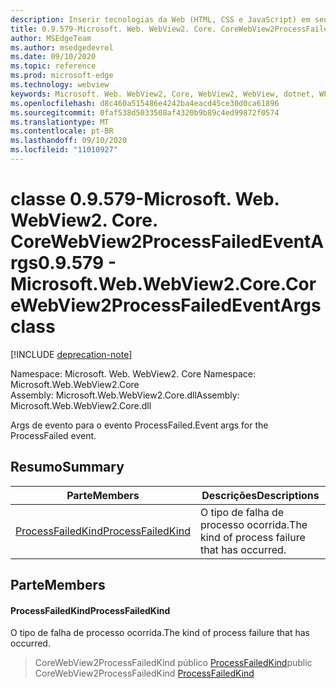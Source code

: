 ```yaml
---
description: Inserir tecnologias da Web (HTML, CSS e JavaScript) em seus aplicativos nativos com o controle WebView2 do Microsoft Edge
title: 0.9.579-Microsoft. Web. WebView2. Core. CoreWebView2ProcessFailedEventArgs
author: MSEdgeTeam
ms.author: msedgedevrel
ms.date: 09/10/2020
ms.topic: reference
ms.prod: microsoft-edge
ms.technology: webview
keywords: Microsoft. Web. WebView2, Core, WebView2, WebView, dotnet, WPF, WinForms, app, Edge, CoreWebView2, CoreWebView2Controller, controle do navegador, Edge HTML, Microsoft. Web. WebView2. Core. CoreWebView2ProcessFailedEventArgs
ms.openlocfilehash: d8c460a515486e4242ba4eacd45ce30d0ca61896
ms.sourcegitcommit: 0faf538d5033508af4320b9b89c4ed99872f0574
ms.translationtype: MT
ms.contentlocale: pt-BR
ms.lasthandoff: 09/10/2020
ms.locfileid: "11010927"
---
```

# <span data-ttu-id="86480-104">classe 0.9.579-Microsoft. Web. WebView2. Core. CoreWebView2ProcessFailedEventArgs</span><span class="sxs-lookup"><span data-stu-id="86480-104">0.9.579 - Microsoft.Web.WebView2.Core.CoreWebView2ProcessFailedEventArgs class</span></span> 

[!INCLUDE [deprecation-note](../../includes/deprecation-note.md)]

<span data-ttu-id="86480-105">Namespace: Microsoft. Web. WebView2. Core </span><span class="sxs-lookup"><span data-stu-id="86480-105">Namespace: Microsoft.Web.WebView2.Core</span></span>\
<span data-ttu-id="86480-106">Assembly: Microsoft.Web.WebView2.Core.dll</span><span class="sxs-lookup"><span data-stu-id="86480-106">Assembly: Microsoft.Web.WebView2.Core.dll</span></span>

<span data-ttu-id="86480-107">Args de evento para o evento ProcessFailed.</span><span class="sxs-lookup"><span data-stu-id="86480-107">Event args for the ProcessFailed event.</span></span>

## <span data-ttu-id="86480-108">Resumo</span><span class="sxs-lookup"><span data-stu-id="86480-108">Summary</span></span>

 <span data-ttu-id="86480-109">Parte</span><span class="sxs-lookup"><span data-stu-id="86480-109">Members</span></span>                        | <span data-ttu-id="86480-110">Descrições</span><span class="sxs-lookup"><span data-stu-id="86480-110">Descriptions</span></span>
--------------------------------|---------------------------------------------
[<span data-ttu-id="86480-111">ProcessFailedKind</span><span class="sxs-lookup"><span data-stu-id="86480-111">ProcessFailedKind</span></span>](#processfailedkind) | <span data-ttu-id="86480-112">O tipo de falha de processo ocorrida.</span><span class="sxs-lookup"><span data-stu-id="86480-112">The kind of process failure that has occurred.</span></span>

## <span data-ttu-id="86480-113">Parte</span><span class="sxs-lookup"><span data-stu-id="86480-113">Members</span></span>

#### <span data-ttu-id="86480-114">ProcessFailedKind</span><span class="sxs-lookup"><span data-stu-id="86480-114">ProcessFailedKind</span></span> 

<span data-ttu-id="86480-115">O tipo de falha de processo ocorrida.</span><span class="sxs-lookup"><span data-stu-id="86480-115">The kind of process failure that has occurred.</span></span>

> <span data-ttu-id="86480-116">CoreWebView2ProcessFailedKind público [ProcessFailedKind](#processfailedkind)</span><span class="sxs-lookup"><span data-stu-id="86480-116">public CoreWebView2ProcessFailedKind [ProcessFailedKind](#processfailedkind)</span></span>

